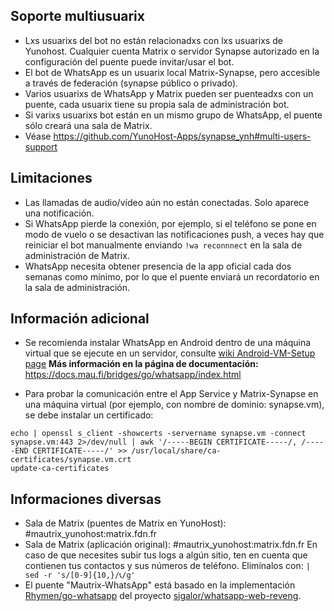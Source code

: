 ## Soporte multiusuarix
* Lxs usuarixs del bot no están relacionadxs con lxs usuarixs de Yunohost. Cualquier cuenta Matrix o servidor Synapse autorizado en la configuración del puente puede invitar/usar el bot.
* El bot de WhatsApp es un usuarix local Matrix-Synapse, pero accesible a través de federación (synapse público o privado).
* Varios usuarixs de WhatsApp y Matrix pueden ser puenteadxs con un puente, cada usuarix tiene su propia sala de administración bot.
* Si varixs usuarixs bot están en un mismo grupo de WhatsApp, el puente sólo creará una sala de Matrix.
* Véase https://github.com/YunoHost-Apps/synapse_ynh#multi-users-support

## Limitaciones
* Las llamadas de audio/vídeo aún no están conectadas. Solo aparece una notificación.
* Si WhatsApp pierde la conexión, por ejemplo, si el teléfono se pone en modo de vuelo o se desactivan las notificaciones push, a veces hay que reiniciar el bot manualmente enviando `!wa reconnnect` en la sala de administración de Matrix.
* WhatsApp necesita obtener presencia de la app oficial cada dos semanas como mínimo, por lo que el puente enviará un recordatorio en la sala de administración.

## Información adicional
* Se recomienda instalar WhatsApp en Android dentro de una máquina virtual que se ejecute en un servidor, consulte [wiki Android-VM-Setup page](https://docs.mau.fi/bridges/go/whatsapp/android-vm-setup.html)
**Más información en la página de documentación:**
  https://docs.mau.fi/bridges/go/whatsapp/index.html

* Para probar la comunicación entre el App Service y Matrix-Synapse en una máquina virtual (por ejemplo, con nombre de dominio: synapse.vm), se debe instalar un certificado:
```
echo | openssl s_client -showcerts -servername synapse.vm -connect synapse.vm:443 2>/dev/null | awk '/-----BEGIN CERTIFICATE-----/, /-----END CERTIFICATE-----/' >> /usr/local/share/ca-certificates/synapse.vm.crt
update-ca-certificates
```

## Informaciones diversas
* Sala de Matrix (puentes de Matrix en YunoHost): #mautrix_yunohost:matrix.fdn.fr
* Sala de Matrix (aplicación original): #mautrix_yunohost:matrix.fdn.fr
  En caso de que necesites subir tus logs a algún sitio, ten en cuenta que contienen tus contactos y sus números de teléfono. Elimínalos con:
  ``| sed -r 's/[0-9]{10,}/📞/g' ``
* El puente "Mautrix-WhatsApp" está basado en la implementación [Rhymen/go-whatsapp](https://github.com/Rhymen/go-whatsapp) del proyecto [sigalor/whatsapp-web-reveng](https://github.com/sigalor/whatsapp-web-reveng).